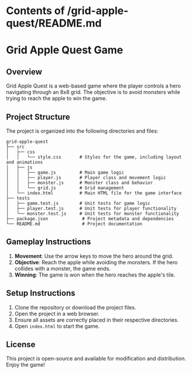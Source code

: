 # Contents of /grid-apple-quest/README.md

# Grid Apple Quest Game

## Overview
Grid Apple Quest is a web-based game where the player controls a hero navigating through an 8x8 grid. The objective is to avoid monsters while trying to reach the apple to win the game.

## Project Structure
The project is organized into the following directories and files:

```
grid-apple-quest
├── src
│   ├── css
│   │   └── style.css       # Styles for the game, including layout and animations
│   ├── js
│   │   ├── game.js         # Main game logic
│   │   ├── player.js       # Player class and movement logic
│   │   ├── monster.js      # Monster class and behavior
│   │   └── grid.js         # Grid management
│   └── index.html          # Main HTML file for the game interface
├── tests
│   ├── game.test.js        # Unit tests for game logic
│   ├── player.test.js      # Unit tests for player functionality
│   └── monster.test.js     # Unit tests for monster functionality
├── package.json             # Project metadata and dependencies
└── README.md                # Project documentation
```

## Gameplay Instructions
1. **Movement**: Use the arrow keys to move the hero around the grid.
2. **Objective**: Reach the apple while avoiding the monsters. If the hero collides with a monster, the game ends.
3. **Winning**: The game is won when the hero reaches the apple's tile.

## Setup Instructions
1. Clone the repository or download the project files.
2. Open the project in a web browser.
3. Ensure all assets are correctly placed in their respective directories.
4. Open `index.html` to start the game.

## License
This project is open-source and available for modification and distribution. Enjoy the game!